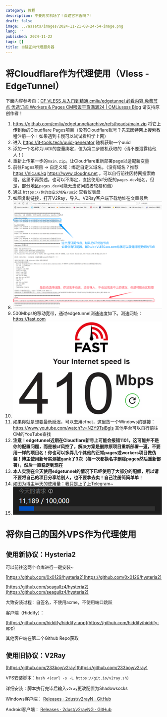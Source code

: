 ```yaml
---
category: 教程
description: 不要再买机场了！自建它不香吗？!
draft: false
image: ../assets/images/2024-11-21-08-24-54-image.png
lang: ''
published: 2024-11-22
tags: []
title: 自建正向代理服务器
---
```

# 将Cloudflare作为代理使用（Vless - EdgeTunnel）

下面内容参考自：[CF VLESS 从入门到精通 cmliu/edgetunnel 必看内容 免费节点 优选订阅 Workers & Pages CM喂饭干货满满24 | CMLiussss Blog](https://vercel.blog.cmliussss.com/p/CM24/) 请支持原创作者！

1. https://github.com/cmliu/edgetunnel/archive/refs/heads/main.zip 将它上传到你的Cloudflare Pages项目（没有Cloudflare账号？先去因特网上搜索教程注册一个！如果遇到卡慢可以试试看科学上网）
2. 进入 https://it-tools.tech/uuid-generator 随机获取一个uuid
3. 添加一个名称为`UUID`的变量绑定，值为第二步随机获取的（请不要泄露给他人！）
4. 重新上传第一步的`main.zip`。让Cloudflare重新部署page以适配新变量
5. 前往Pages项目 -> 自定义域：绑定自定义域名。（没有域名？推荐 https://nic.us.kg https://www.cloudns.net 。可以自行前往因特网搜索教程，这里不再赘述。也可以不绑定，直接使用cf分配的`pages.dev`域名。但是，部分地区`pages.dev`可能无法访问或者较易和谐）
6. 通过 `https://你的自定义域名/uuid` 查看仪表盘
7. 如图复制链接，打开V2Ray，导入。V2Ray客户端下载地址在文章最后
8. ![](../assets/images/2024-11-24-00-17-22-image.png)
9. 500Mbps的移动宽带，通过edgetunnel测速速度如下。测速网址： https://fast.com
10. ![](../assets/images/2024-11-22-09-08-38-image.png)
11. 如果你就是想要最低延迟，可以去用cfnat，这里放一个Windows的链接： https://www.youtube.com/watch?v=N2Y9TsiBgls 其他平台可以自行前往CM的YouTube查找
12. **注意！edgetunnel近期在Cloudflare新号上可能会报错1101，这可能并不是你的配置问题，而是被cf风控了。解决方案是删除原项目重新部署一遍，不要用一样的项目名！你也可以多弄几个其他的正常pages或workers项目做伪装！博主使用新号实测被gank了3次（每一次都换名字删除pages然后重新部署），然后一直稳定到现在**
13. **本人实测在全天使用edgetunnel的情况下已经使用了大部分的配额，所以请不要将自己的项目分享给别人，也不要拿去卖！自己注册简简单单！**
14. 如图为博主半天的使用量：我只是上了上Telegram~
15. ![](../assets/images/2024-11-26-16-07-50-image.png)

# 将你自己的国外VPS作为代理使用

## 使用新协议：Hysteria2

可以前往这两个仓库进行一键安装~

[https://github.com/0x0129/hysteria2](https://github.com/0x0129/hysteria2)

[https://github.com/seagullz4/hysteria2](https://github.com/seagullz4/hysteria2)

大致安装过程：自签名，不使用acme，不使用端口跳跃

客户端（Hiddify）：

[https://github.com/hiddify/hiddify-app](https://github.com/hiddify/hiddify-app)

其他客户端在第二个Github Repo获取

## 使用旧协议：V2Ray

[https://github.com/233boy/v2ray](https://github.com/233boy/v2ray)

VPS安装脚本：`bash <(curl -s -L https://git.io/v2ray.sh)`

详细安装：脚本执行完毕后输入`v2ray`更改配置为Shadowsocks

Windows客户端： [Releases · 2dust/v2rayN · GitHub](https://github.com/2dust/v2rayN/releases)

Android客户端： [Releases · 2dust/v2rayNG · GitHub](https://github.com/2dust/v2rayNG/releases)

